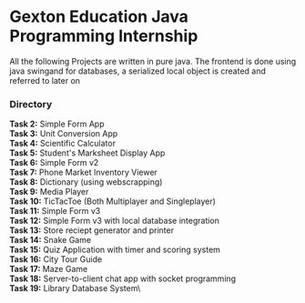 # Gexton Education Java Programming Internship

All the following Projects are written in pure java. The frontend is done using java swingand for databases, a serialized local object is created and referred to later on


### Directory

**Task 2:** Simple Form App\
**Task 3:** Unit Conversion App\
**Task 4:** Scientific Calculator\
**Task 5:** Student's Marksheet Display App\
**Task 6:** Simple Form v2\
**Task 7:** Phone Market Inventory Viewer\
**Task 8:** Dictionary (using webscrapping) \
**Task 9:** Media Player\
**Task 10:** TicTacToe (Both Multiplayer and Singleplayer)\
**Task 11:** Simple Form v3\
**Task 12:** Simple Form v3 with local database integration\
**Task 13:** Store reciept generator and printer\
**Task 14:** Snake Game\
**Task 15:** Quiz Application with timer and scoring system\
**Task 16:** City Tour Guide\
**Task 17:** Maze Game\
**Task 18:** Server-to-client chat app with socket programming\
**Task 19:** Library Database System\
